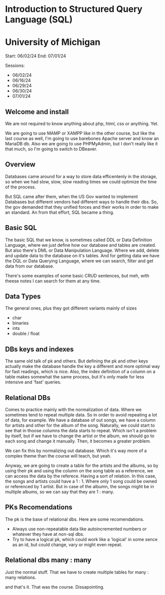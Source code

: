 # Introduction to Structured Query Language (SQL)
# University of Michigan

Start: 06/02/24
End: 07/01/24

Sessions:
- 06/02/24
- 06/16/24
- 06/29/24
- 06/30/24
- 07/01/24

## Welcome and install

We are not required to know anything about php, html, css or anything. Yet.

We are going to use MAMP or XAMPP like in the other course, but like the last course as well,
I'm going to use barebones Apache server and know an MariaDB db.
Also we are going to use PHPMyAdmin, but I don't really like it that much, so I'm going to switch to DBeaver.

## Overview

Databases came around for a way to store data efficentenly in the storage, so when we had slow, slow, slow reading 
times we could optimize the time of the process.

But SQL came after them, when the US Gov wanted to implement Databases but different vendors had different ways to 
handle their dbs. So, the gov demanded that they unified forces and their works in order to make an standard.
An from that effort, SQL became a thing.

## Basic SQL

The basic SQL that we know, is sometimes called DDL or Data Definition Language, where we just define how our database and tables
are created. But also there's DML or Data Manipulation Language. Where we add, delete and update data to the database on it's tables.
And for getting data we have the DQL or Data Querying Language, where we can search, filter and get data from our database.

There's some examples of some basic CRUD sentences, but meh, with theese notes I can search for them at any time.

## Data Types

The general ones, plus they got different variants mainly of sizes

- char
- binaries
- ints
- double / float

## DBs keys and indexes

The same old talk of pk and others. But defining the pk and other keys actually make the database handle the key a different and more 
optimal way for fast readings, which is nice. 
Also, the index definition of a column on a table makes somewhat the same process, but it's only made for less intensive and 'fast' queries.

## Relational DBs

Comes to practice mainly with the normalization of data. Where we sometimes tend to repeat multiple data.
So in order to avoid repeating a lot of data, for example. 
We have a database of out songs, we have a column for artists and other for the album of the song.
Naturally, we could start to see that in thoose columns the data starts to repeat. Which isn't a problem by itself,
but if we have to change the artist or the album, we should go to each song and change it manually. 
Then, it becomes a greater problem.

We can fix this by normalizing out database. Which it's way more of a complex theme than the course will teach, but yeah.

Anyway, we are going to create a table for the artists and the albums, so by using their pk and using the column on the song table as 
a reference, we can access the data by the referece. Having a sort of relation. In this case, the songs and artists could have a 1 : 1.
Where only 1 song could be owned or referenced by 1 artist. But in case of the albumn, the songs might be in multiple albums, so we can 
say that they are 1 : many.

## PKs Recomendations
The pk is the base of relational dbs. Here are some recomendations. 
- Always use non-repeatable data like autoincremented numbers or whatever they have at non-sql dbs.
- Try to have a logical pk, which could work like a 'logical' in some sence as an id, but could change, vary or might even repeat.

## Relational dbs many : many
Just the normal stuff. That we have to create multiple tables for many : many relations.

and that's it. That was the course. Dissapointing.
